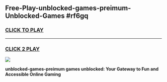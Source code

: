 
## Free-Play-unblocked-games-preimum-Unblocked-Games #rf6gq
<h3>
<a href="https://news.freeplayer.one?title=unblocked-games-preimum&ref=8M">CLICK TO PLAY</a></h3>
<hr>

<h3>
<a href="https://news.freeplayer.one?title=unblocked-games-preimum&ref=8M">CLICK 2 PLAY</a>
  
</h3>

<a href="https://news.freeplayer.one?title=unblocked-games-preimum&ref=8M"><img src="https://clearcache.store/games.png"></a>


**unblocked-games-preimum games unblocked: Your Gateway to Fun and Accessible Online Gaming**
